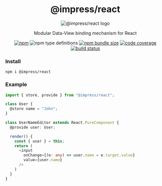 <div align="center">

# @impress/react

![@impress/react logo](https://betula.github.io/impress/logo.png)

Modular Data-View binding mechanism for React

[![npm](https://img.shields.io/npm/v/@impress/react?style=flat-square)](https://www.npmjs.com/package/@impress/react) ![npm type definitions](https://img.shields.io/npm/types/@impress/react?style=flat-square) [![npm bundle size](https://img.shields.io/bundlephobia/minzip/@impress/react?style=flat-square)](https://bundlephobia.com/result?p=@impress/react) [![code coverage](https://img.shields.io/coveralls/github/betula/impress?style=flat-square)](https://coveralls.io/github/betula/impress) [![build status](https://img.shields.io/travis/betula/impress?style=flat-square)](https://travis-ci.org/betula/impress)

</div>

### Install

`npm i @impress/react`

### Example

```typescript
import { store, provide } from "@impress/react";

class User {
  @store name = "John";
}

class UserNameEditor extends React.PureComponent {
  @provide user: User;

  render() {
    const { user } = this;
    return (
      <input
        onChange={(e: any) => user.name = e.target.value}
        value={user.name}
      />
    )
  }
}
